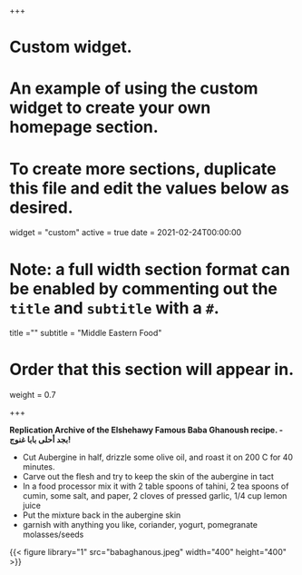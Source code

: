 
+++
# Custom widget.
# An example of using the custom widget to create your own homepage section.
# To create more sections, duplicate this file and edit the values below as desired.
widget = "custom"
active = true
date = 2021-02-24T00:00:00

# Note: a full width section format can be enabled by commenting out the `title` and `subtitle` with a `#`.
title =""
subtitle = "Middle Eastern Food"

# Order that this section will appear in.
weight = 0.7


+++

**Replication Archive of the  Elshehawy Famous Baba Ghanoush recipe. - بجد أحلى بابا غنوج!**

- Cut Aubergine in half, drizzle some olive oil, and roast it on 200 C for 40 minutes.
- Carve out the flesh and try to keep the skin of the aubergine in tact
- In a food processor mix it with 2 table spoons of tahini, 2 tea spoons of cumin, some salt, and paper, 2 cloves of pressed garlic, 1/4 cup lemon juice
- Put the mixture back in the aubergine skin
- garnish with anything you like, coriander, yogurt, pomegranate molasses/seeds


{{< figure library="1" src="babaghanous.jpeg" width="400" height="400" >}}



